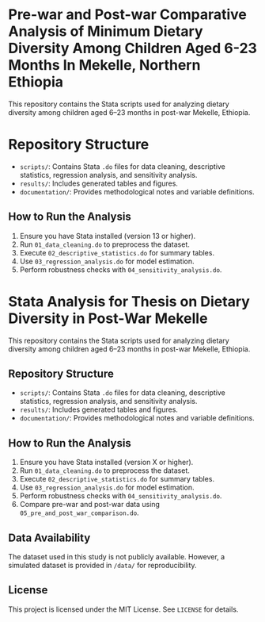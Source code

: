 # Pre-war and Post-war Comparative Analysis of Minimum Dietary Diversity Among Children Aged 6-23 Months In Mekelle, Northern Ethiopia
This repository contains the Stata scripts used for analyzing dietary diversity among children aged 6–23 months in post-war Mekelle, Ethiopia.  
# Repository Structure
- `scripts/`: Contains Stata `.do` files for data cleaning, descriptive statistics, regression analysis, and sensitivity analysis.  
- `results/`: Includes generated tables and figures.  
- `documentation/`: Provides methodological notes and variable definitions.
## How to Run the Analysis  
1. Ensure you have Stata installed (version 13 or higher).  
2. Run `01_data_cleaning.do` to preprocess the dataset.  
3. Execute `02_descriptive_statistics.do` for summary tables.  
4. Use `03_regression_analysis.do` for model estimation.  
5. Perform robustness checks with `04_sensitivity_analysis.do`.  

# Stata Analysis for Thesis on Dietary Diversity in Post-War Mekelle  

This repository contains the Stata scripts used for analyzing dietary diversity among children aged 6–23 months in post-war Mekelle, Ethiopia.  

## Repository Structure  
- `scripts/`: Contains Stata `.do` files for data cleaning, descriptive statistics, regression analysis, and sensitivity analysis.  
- `results/`: Includes generated tables and figures.  
- `documentation/`: Provides methodological notes and variable definitions.  

## How to Run the Analysis  
1. Ensure you have Stata installed (version X or higher).  
2. Run `01_data_cleaning.do` to preprocess the dataset.  
3. Execute `02_descriptive_statistics.do` for summary tables.  
4. Use `03_regression_analysis.do` for model estimation.  
5. Perform robustness checks with `04_sensitivity_analysis.do`.
6. Compare pre-war and post-war data using `05_pre_and_post_war_comparison.do`.

## Data Availability  
The dataset used in this study is not publicly available. However, a simulated dataset is provided in `/data/` for reproducibility.  

## License  
This project is licensed under the MIT License. See `LICENSE` for details.  
